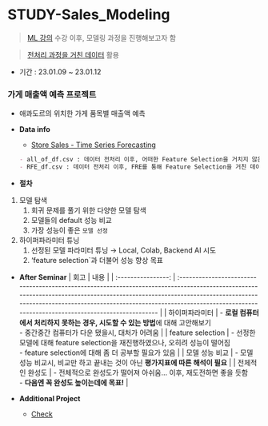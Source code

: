 # STUDY-Sales_Modeling

> [ML 강의](https://github.com/Chaewon-Leee/TIL/tree/main/ML) 수강 이후, 모델링 과정을 진행해보고자 함

> [전처리 과정을 거친 데이터](https://github.com/Chaewon-Leee/STUDY-Sales_Feature_Engineering) 활용

- 기간 : 23.01.09 ~ 23.01.12

### 가게 매출액 예측 프로젝트

- 애콰도르의 위치한 가게 품목별 매출액 예측

- **Data info**

  - [Store Sales - Time Series Forecasting](https://www.kaggle.com/competitions/store-sales-time-series-forecasting/submissions)

  ```markdown
  - all_of_df.csv : 데이터 전처리 이후, 어떠한 Feature Selection을 거치지 않은 데이터
  - RFE_df.csv : 데이터 전처리 이후, FRE를 통해 Feature Selection을 거친 데이터
  ```

- **절차**

1.  모델 탐색
    1. 회귀 문제를 풀기 위한 다양한 모델 탐색
    2. 모델들의 default 성능 비교
    3. 가장 성능이 좋은 `모델 선정`
2.  하이퍼파라미터 튜닝
    1. 선정된 모델 파라미터 튜닝 → Local, Colab, Backend AI 시도
    2. ‘feature selection`과 더불어 성능 향상 목표

- **After Seminar**
  | 회고 | 내용 |
  | :----------------: | :------------------------------------------------------------------------------------------------------------------------------------------------------------------------------------------------------------------------------------------------------------------------------------------------- |
  | 하이퍼파라미터 | - **로컬 컴퓨터에서 처리하지 못하는 경우, 시도할 수 있는 방법**에 대해 고안해보기 <br>- 중간중간 컴퓨터가 다운 됐을시, 대처가 어려움 |
  | feature selection | - 선정한 모델에 대해 feature selection을 재진행하였으나, 오히려 성능이 떨어짐 <br>- feature selection에 대해 좀 더 공부할 필요가 있음 |
  | 모델 성능 비교 | - 모델 성능 비교시, 비교만 하고 끝내는 것이 아닌 **평가지표에 따른 해석이 필요** |
  | 전체적인 완성도 | - 전체적으로 완성도가 떨어져 아쉬움… 이후, 재도전하면 좋을 듯함 <br>- **다음엔 꼭 완성도 높이는데에 목표!** |

- **Additional Project**
  - [Check](https://github.com/Chaewon-Leee/TIL/tree/main/ML)
